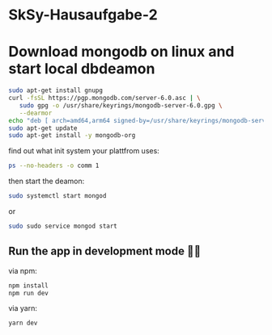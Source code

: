 # SkSy-Hausaufgabe-2
# Download mongodb on linux and start local dbdeamon
```bash
sudo apt-get install gnupg
curl -fsSL https://pgp.mongodb.com/server-6.0.asc | \
   sudo gpg -o /usr/share/keyrings/mongodb-server-6.0.gpg \
   --dearmor
echo "deb [ arch=amd64,arm64 signed-by=/usr/share/keyrings/mongodb-server-6.0.gpg ] https://repo.mongodb.org/apt/ubuntu focal/mongodb-org/6.0 multiverse" | sudo tee /etc/apt/sources.list.d/mongodb-org-6.0.list
sudo apt-get update
sudo apt-get install -y mongodb-org
```
find out what init system your plattfrom uses:
```bash
ps --no-headers -o comm 1
```
then start the deamon:
```bash
sudo systemctl start mongod
```
or
```bash
sudo sudo service mongod start
```
## Run the app in development mode 🧑‍💻
via npm:
```bash
npm install
npm run dev
```
via yarn:
```bash
yarn dev
```
